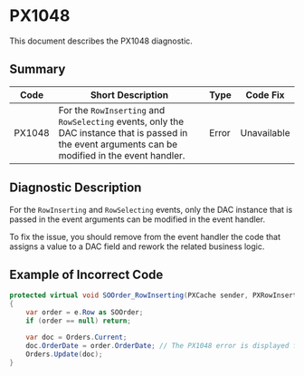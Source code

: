 # PX1048
This document describes the PX1048 diagnostic.

## Summary

| Code   | Short Description                                                                                                                                   | Type  | Code Fix    | 
| ------ | --------------------------------------------------------------------------------------------------------------------------------------------------- | ----- | ----------- | 
| PX1048 | For the `RowInserting` and `RowSelecting` events, only the DAC instance that is passed in the event arguments can be modified in the event handler. | Error | Unavailable |

## Diagnostic Description
For the `RowInserting` and `RowSelecting` events, only the DAC instance that is passed in the event arguments can be modified in the event handler.

To fix the issue, you should remove from the event handler the code that assigns a value to a DAC field and rework the related business logic.

## Example of Incorrect Code

```C#
protected virtual void SOOrder_RowInserting(PXCache sender, PXRowInsertingEventArgs e)
{
    var order = e.Row as SOOrder;
    if (order == null) return;

    var doc = Orders.Current;
    doc.OrderDate = order.OrderDate; // The PX1048 error is displayed for this line.
    Orders.Update(doc);
}
```
